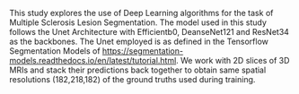 This study explores the use of Deep Learning algorithms for the task of Multiple Sclerosis Lesion Segmentation. The model used in this study follows the Unet Architecture with Efficientb0, DeanseNet121 and ResNet34 as the backbones. The Unet employed is as defined in the Tensorflow Segmentation Models of https://segmentation-models.readthedocs.io/en/latest/tutorial.html. We work with 2D slices of 3D MRIs and stack their predictions back together to obtain same spatial resolutions (182,218,182) of the ground truths used during training.
